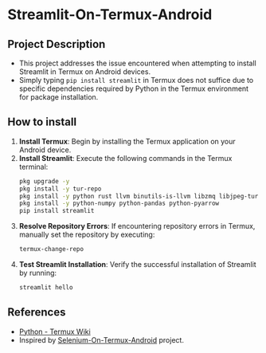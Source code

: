 # Streamlit-On-Termux-Android

## Project Description
* This project addresses the issue encountered when attempting to install Streamlit in Termux on Android devices.
* Simply typing `pip install streamlit` in Termux does not suffice due to specific dependencies required by Python in the Termux environment for package installation.


## How to install
1. **Install Termux**: Begin by installing the Termux application on your Android device.
2. **Install Streamlit**: Execute the following commands in the Termux terminal:
    ```bash
    pkg upgrade -y
    pkg install -y tur-repo
    pkg install -y python rust llvm binutils-is-llvm libzmq libjpeg-turbo
    pkg install -y python-numpy python-pandas python-pyarrow
    pip install streamlit
    ```
3. **Resolve Repository Errors**: If encountering repository errors in Termux, manually set the repository by executing:
    ```bash
    termux-change-repo
    ```
4. **Test Streamlit Installation**: Verify the successful installation of Streamlit by running:
    ```bash
    streamlit hello
    ```

## References
- [Python - Termux Wiki](https://wiki.termux.com/wiki/Python)
- Inspired by [Selenium-On-Termux-Android](https://github.com/luanon404/Selenium-On-Termux-Android) project.